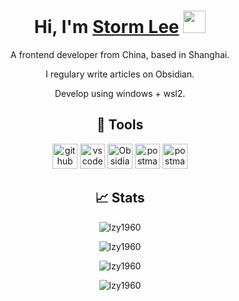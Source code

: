 <div align="center">

# Hi, I'm [Storm Lee](https://www.stormlee.top/) <img src="https://media.giphy.com/media/hvRJCLFzcasrR4ia7z/giphy.gif" width="36px">

A frontend developer from China, based in Shanghai.

I regulary write articles on Obsidian.

Develop using windows + wsl2.

## 🔧 Tools

<a href="https://github.com" target="_blank"><img src="https://cdn.jsdelivr.net/gh/devicons/devicon/icons/github/github-original.svg" alt="github" width="40" height="40"/></a> <a href="https://code.visualstudio.com/" target="_blank"><img src="https://cdn.jsdelivr.net/gh/devicons/devicon/icons/vscode/vscode-original.svg" alt="vscode" width="40" height="40"/></a> <a href="https://obsidian.md/" target="_blank"><img src="https://obsidian.md/favicon.ico" alt="Obsidian" width="40" height="40"/></a> <a href="https://postman.com" target="_blank" rel="noreferrer"><img src="https://www.vectorlogo.zone/logos/getpostman/getpostman-icon.svg" alt="postman" width="40" height="40"/></a> <a href="https://learn.microsoft.com/en-us/windows/wsl/about" target="_blank" rel="noreferrer"><img src="https://cdn.jsdelivr.net/gh/devicons/devicon@latest/icons/linux/linux-original.svg" alt="postman" width="40" height="40"/></a>

## 📈 Stats

![lzy1960](https://github-readme-stats.vercel.app/api?username=lzy1960&theme=material-palenight&hide_border=false&include_all_commits=false&count_private=false)

![lzy1960](https://github-readme-streak-stats.herokuapp.com?user=lzy1960&theme=material-palenight)

![lzy1960](https://github-readme-stats.vercel.app/api/top-langs/?username=lzy1960&theme=material-palenight&hide_border=false&include_all_commits=false&count_private=false&layout=compact)

![lzy1960](https://github-profile-trophy.vercel.app/?username=lzy1960&theme=dracula&column=9&no-frame=false&no-bg=false&margin-w=4)

<!-- ![lzy1960](https://github-readme-activity-graph.vercel.app/graph?username=lzy1960&theme=dracula) -->

</div>
